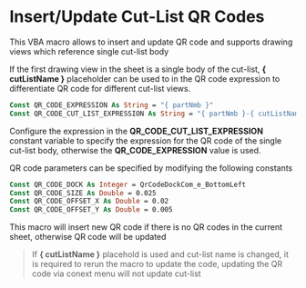 # Insert/Update Cut-List QR Codes

This VBA macro allows to insert and update QR code and supports drawing views which reference single cut-list body 

If the first drawing view in the sheet is a single body of the cut-list, **{ cutListName }** placeholder can be used to in the QR code expression to differentiate QR code for different cut-list views.

~~~ vb
Const QR_CODE_EXPRESSION As String = "{ partNmb }"
Const QR_CODE_CUT_LIST_EXPRESSION As String = "{ partNmb }-{ cutListName }"
~~~

Configure the expression in the **QR_CODE_CUT_LIST_EXPRESSION** constant variable to specify the expression for the QR code of the single cut-list body, otherwise the **QR_CODE_EXPRESSION** value is used.

QR code parameters can be specified by modifying the following constants

~~~ vb
Const QR_CODE_DOCK As Integer = QrCodeDockCom_e_BottomLeft
Const QR_CODE_SIZE As Double = 0.025
Const QR_CODE_OFFSET_X As Double = 0.02
Const QR_CODE_OFFSET_Y As Double = 0.005
~~~

This macro will insert new QR code if there is no QR codes in the current sheet, otherwise QR code will be updated

> If **{ cutListName }** placehold is used and cut-list name is changed, it is required to rerun the macro to update the code, updating the QR code via conext menu will not update cut-list